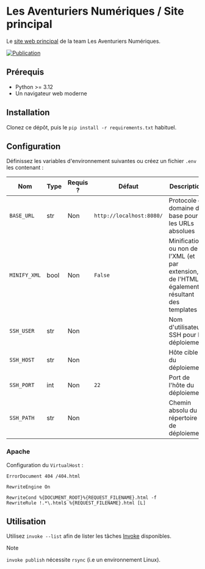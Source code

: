 # Les Aventuriers Numériques / Site principal

Le [site web principal](https://team-lan.org/) de la team Les Aventuriers Numériques.

[![Publication](https://github.com/Les-Aventuriers-Numeriques/team-lan.org/actions/workflows/publish.yml/badge.svg)](https://github.com/Les-Aventuriers-Numeriques/team-lan.org/actions/workflows/publish.yml)

## Prérequis

  - Python >= 3.12
  - Un navigateur web moderne

## Installation

Clonez ce dépôt, puis le `pip install -r requirements.txt` habituel.

## Configuration

Définissez les variables d'environnement suivantes ou créez un fichier `.env` les contenant :

| Nom          | Type | Requis ? | Défaut                   | Description                                                                                  |
|--------------|------|----------|--------------------------|----------------------------------------------------------------------------------------------|
| `BASE_URL`   | str  | Non      | `http://localhost:8080/` | Protocole et domaine de base pour les URLs absolues                                          |
| `MINIFY_XML` | bool | Non      | `False`                  | Minification ou non de l'XML (et par extension, de l'HTML également) résultant des templates |
| `SSH_USER`   | str  | Non      |                          | Nom d'utilisateur SSH pour le déploiement                                                    |
| `SSH_HOST`   | str  | Non      |                          | Hôte cible du déploiement                                                                    |
| `SSH_PORT`   | int  | Non      | `22`                     | Port de l'hôte du déploiement                                                                |
| `SSH_PATH`   | str  | Non      |                          | Chemin absolu du répertoire de déploiement                                                   |

### Apache

Configuration du `VirtualHost` :

```apacheconf
ErrorDocument 404 /404.html

RewriteEngine On

RewriteCond %{DOCUMENT_ROOT}%{REQUEST_FILENAME}.html -f
RewriteRule !.*\.html$ %{REQUEST_FILENAME}.html [L]
```

## Utilisation

Utilisez `invoke --list` afin de lister les tâches [Invoke](https://www.pyinvoke.org/) disponibles.

> [!NOTE]
> `invoke publish` nécessite `rsync` (i.e un environnement Linux).